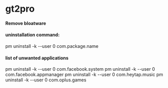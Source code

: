 # gt2pro
#### Remove bloatware
#### uninstallation command:

pm uninstall -k --user 0 com.package.name

#### list of unwanted applications

pm uninstall -k --user 0 com.facebook.system
pm uninstall -k --user 0 com.facebook.appmanager
pm uninstall -k --user 0 com.heytap.music
pm uninstall -k --user 0 com.oplus.games


